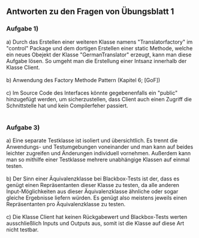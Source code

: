 ## Antworten zu den Fragen von Übungsblatt 1



### Aufgabe 1)

 a) Durch das Erstellen einer weiteren Klasse namens "Translatorfactory" 
    im "control" Package und dem dortigen Erstellen einer static Methode, welche
    ein neues Obejekt der Klasse "GermanTranslator" erzeugt, kann man diese Aufgabe lösen.
    So umgeht man die Erstellung einer Intsanz innerhalb der Klasse Client.
<br>
<br>
b)  Anwendung des Factory Methode Pattern (Kapitel 6; [GoF])
<br>
<br>
c)  Im Source Code des Interfaces könnte gegebenenfalls ein "public" hinzugefügt werden, 
    um sicherzustellen, dass Client auch einen Zugriff die Schnittstelle hat und kein Compilerfeher passiert.
<br>
<br>

### Aufgabe 3)
a)  Eine separate Testklasse ist isoliert und übersichtlich. Es trennt die Anwendungs-
    und Testumgebungen voneinander und man kann auf beides leichter zugreifen und Änderungen individuell vornehmen.
    Außerdem kann man so mithilfe einer Testklasse mehrere unabhängige Klassen auf einmal testen.
<br>
<br>
b)  Der Sinn einer Äquivalenzklasse bei Blackbox-Tests ist der, dass es genügt einen Repräsentanten dieser Klasse
    zu testen, da alle anderen Input-Möglichkeiten aus dieser Äquivalenzklasse ähnliche oder sogar gleiche Ergebnisse liefern würden. 
    Es genügt also meistens jeweils einen Repräsentanten pro Äquivalenzklasse zu testen.
<br>
<br>
c)  Die Klasse Client hat keinen Rückgabewert und Blackbox-Tests werten
    ausschließlich Inputs und Outputs aus, somit ist die Klasse auf diese 
    Art nicht testbar.
<br>
<br>






